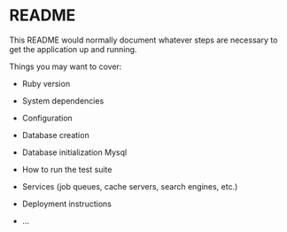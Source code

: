 # README

This README would normally document whatever steps are necessary to get the
application up and running.

Things you may want to cover:

* Ruby version

* System dependencies

* Configuration

* Database creation

* Database initialization
Mysql
* How to run the test suite

* Services (job queues, cache servers, search engines, etc.)

* Deployment instructions

* ...
